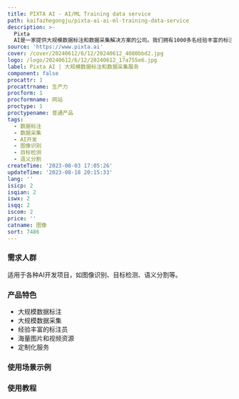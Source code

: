 ```yaml
---
title: PIXTA AI - AI/ML Training data service
path: kaifazhegongju/pixta-ai-ai-ml-training-data-service
description: >-
  Pixta
  AI是一家提供大规模数据标注和数据采集解决方案的公司。我们拥有1000多名经验丰富的标注员，超过9000万张图片和1000万个视频。通过我们的服务，可以加速您的AI开发。我们提供的标注和数据采集服务能够满足各种需求，并且可以根据您的项目进行定制化。
source: 'https://www.pixta.ai'
cover: /cover/20240612/6/12/20240612_4080bbd2.jpg
logo: /logo/20240612/6/12/20240612_17a755e6.jpg
label: Pixta AI | 大规模数据标注和数据采集服务
component: false
procattr: 1
procattrname: 生产力
procform: 1
procformname: 网站
proctype: 1
proctypename: 普通产品
tags:
  - 数据标注
  - 数据采集
  - AI开发
  - 图像识别
  - 目标检测
  - 语义分割
createTime: '2023-08-03 17:05:26'
updateTime: '2023-08-18 20:15:33'
lang: ''
isicp: 2
isqian: 2
iswx: 2
isqq: 2
iscom: 2
price: ''
catname: 图像
sort: 7486
---
```




### 需求人群
适用于各种AI开发项目，如图像识别、目标检测、语义分割等。

### 产品特色
- 大规模数据标注
- 大规模数据采集
- 经验丰富的标注员
- 海量图片和视频资源
- 定制化服务

### 使用场景示例


### 使用教程


  
